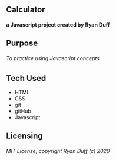 ## Calculator

#### a Javascript project created by Ryan Duff

## Purpose
###### To practice using Javascript concepts

## Tech Used
* HTML
* CSS
* git
* gitHub
* Javascript

## Licensing
###### MIT License, copyright Ryan Duff (c) 2020